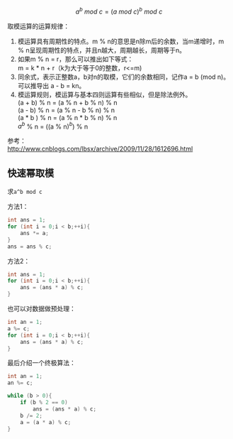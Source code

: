 $$
a^b\ mod\ c = (a\ mod\ c)^b\ mod\ c  
$$

取模运算的运算规律：  
1. 模运算具有周期性的特点。m % n的意思是n除m后的余数，当m递增时，m % n呈现周期性的特点，并且n越大，周期越长，周期等于n。
2. 如果m % n = r，那么可以推出如下等式：  
    m = k * n + r（k为大于等于0的整数，r<=m)
3. 同余式，表示正整数a，b对n的取模，它们的余数相同，记作a = b (mod n)。
    可以推导出 a - b = kn。
4. 模运算规则，模运算与基本四则运算有些相似，但是除法例外。  
    (a + b) % n = (a % n + b % n) % n  
    (a - b) % n = (a % n - b % n) % n  
    (a * b ) % n = (a % n * b % n) % n  
    $a^b$ % n = ((a % n$)^b$) % n  

参考：  
http://www.cnblogs.com/lbsx/archive/2009/11/28/1612696.html

## 快速幂取模
求`a^b mod c`  

方法1：   

```cpp
int ans = 1;
for (int i = 0;i < b;++i){
    ans *= a;
}
ans = ans % c;
```

方法2：  

```cpp
int ans = 1;
for (int i = 0;i < b;++i){
    ans = (ans * a) % c;
}
```

也可以对数据做预处理：  

```cpp
int an = 1;
a %= c;
for (int i = 0;i < b;++i){
    ans = (ans * a) % c;
}
```

最后介绍一个终极算法：  

```cpp
int an = 1;
an %= c;

while (b > 0){
    if (b % 2 == 0)
        ans = (ans * a) % c;
    b /= 2;
    a = (a * a) % c;
}
```
















